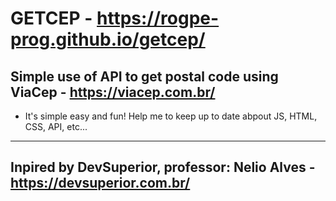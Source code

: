 # GETCEP - https://rogpe-prog.github.io/getcep/

## Simple use of API to get postal code using ViaCep - https://viacep.com.br/
* It's simple easy and fun! Help me to keep up to date abpout JS, HTML, CSS, API, etc...
<hr />

## Inpired by DevSuperior, professor: Nelio Alves - https://devsuperior.com.br/